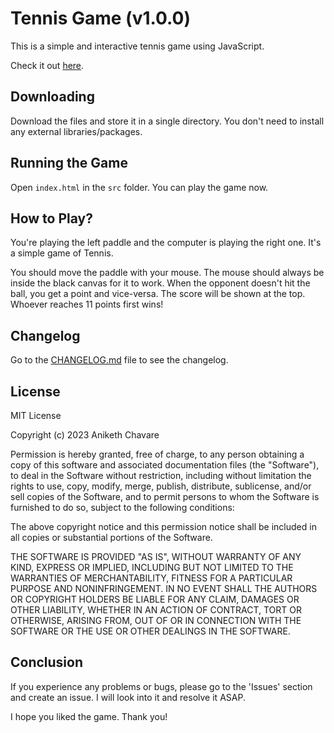 # Tennis Game (v1.0.0)

This is a simple and interactive tennis game using JavaScript.

Check it out [here](https://anikethchavare.vercel.app/projects/tennis-game).

## Downloading

Download the files and store it in a single directory. You don't need to install any external libraries/packages.

## Running the Game

Open `index.html` in the `src` folder. You can play the game now.

## How to Play?

You're playing the left paddle and the computer is playing the right one. It's a simple game of Tennis.

You should move the paddle with your mouse. The mouse should always be inside the black canvas for it to work. When the opponent doesn't hit the ball, you get a point and vice-versa. The score will be shown at the top. Whoever reaches 11 points first wins!

## Changelog

Go to the [CHANGELOG.md](https://github.com/anikethchavare/Tennis-Game/blob/main/CHANGELOG.md) file to see the changelog.

## License

MIT License

Copyright (c) 2023 Aniketh Chavare

Permission is hereby granted, free of charge, to any person obtaining a copy
of this software and associated documentation files (the "Software"), to deal
in the Software without restriction, including without limitation the rights
to use, copy, modify, merge, publish, distribute, sublicense, and/or sell
copies of the Software, and to permit persons to whom the Software is
furnished to do so, subject to the following conditions:

The above copyright notice and this permission notice shall be included in all
copies or substantial portions of the Software.

THE SOFTWARE IS PROVIDED "AS IS", WITHOUT WARRANTY OF ANY KIND, EXPRESS OR
IMPLIED, INCLUDING BUT NOT LIMITED TO THE WARRANTIES OF MERCHANTABILITY,
FITNESS FOR A PARTICULAR PURPOSE AND NONINFRINGEMENT. IN NO EVENT SHALL THE
AUTHORS OR COPYRIGHT HOLDERS BE LIABLE FOR ANY CLAIM, DAMAGES OR OTHER
LIABILITY, WHETHER IN AN ACTION OF CONTRACT, TORT OR OTHERWISE, ARISING FROM,
OUT OF OR IN CONNECTION WITH THE SOFTWARE OR THE USE OR OTHER DEALINGS IN THE
SOFTWARE.

## Conclusion

If you experience any problems or bugs, please go to the 'Issues' section and create an issue. I will look into it and resolve it ASAP.

I hope you liked the game. Thank you!